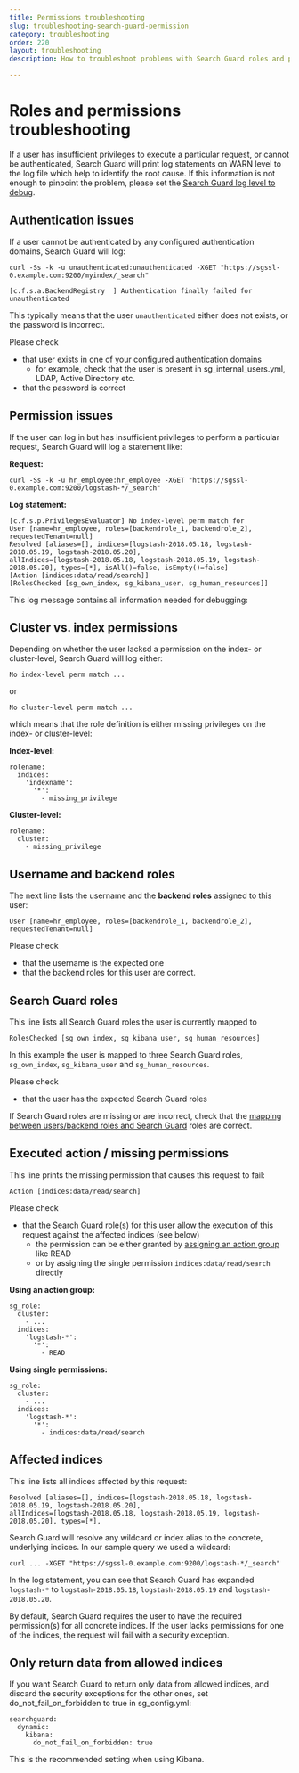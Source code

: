 ```yaml
---
title: Permissions troubleshooting
slug: troubleshooting-search-guard-permission
category: troubleshooting
order: 220
layout: troubleshooting
description: How to troubleshoot problems with Search Guard roles and permissions.

---
```


<!--- Copryight 2018 floragunn GmbH -->

# Roles and permissions troubleshooting

If a user has insufficient privileges to execute a particular request, or cannot be authenticated, Search Guard will print log statements on WARN level to the log file which help to identify the root cause. If this information is not enough to pinpoint the problem, please set the [Search Guard log level to debug](logging_troubleshooting.md).  

## Authentication issues

If a user cannot be authenticated by any configured authentication domains, Search Guard will log:

```
curl -Ss -k -u unauthenticated:unauthenticated -XGET "https://sgssl-0.example.com:9200/myindex/_search"
```

```
[c.f.s.a.BackendRegistry  ] Authentication finally failed for unauthenticated
```

This typically means that the user `unauthenticated` either does not exists, or the password is incorrect.


Please check

* that user exists in one of your configured authentication domains
  * for example, check that the user is present in sg\_internal\_users.yml, LDAP, Active Directory etc.
* that the password is correct 

## Permission issues

If the user can log in but has insufficient privileges to perform a particular request, Search Guard will log a statement like:

**Request:**

```
curl -Ss -k -u hr_employee:hr_employee -XGET "https://sgssl-0.example.com:9200/logstash-*/_search"
```

**Log statement:**

```
[c.f.s.p.PrivilegesEvaluator] No index-level perm match for 
User [name=hr_employee, roles=[backendrole_1, backendrole_2], requestedTenant=null] 
Resolved [aliases=[], indices=[logstash-2018.05.18, logstash-2018.05.19, logstash-2018.05.20],
allIndices=[logstash-2018.05.18, logstash-2018.05.19, logstash-2018.05.20], types=[*], isAll()=false, isEmpty()=false] 
[Action [indices:data/read/search]] 
[RolesChecked [sg_own_index, sg_kibana_user, sg_human_resources]]
```

This log message contains all information needed for debugging:

## Cluster vs. index permissions

Depending on whether the user lacksd a permission on the index- or cluster-level, Search Guard will log either: 

```
No index-level perm match ...
```

or

```
No cluster-level perm match ...
```

which means that the role definition is either missing privileges on the index- or cluster-level:

**Index-level:**

```
rolename:
  indices:
    'indexname':
      '*':
        - missing_privilege
```

**Cluster-level:**

```
rolename:
  cluster:
    - missing_privilege
```

## Username and backend roles

The next line lists the username and the **backend roles** assigned to this user:

```
User [name=hr_employee, roles=[backendrole_1, backendrole_2], requestedTenant=null]  
```

Please check

* that the username is the expected one
* that the backend roles for this user are correct.

## Search Guard roles

This line lists all Search Guard roles the user is currently mapped to

```
RolesChecked [sg_own_index, sg_kibana_user, sg_human_resources]
```

In this example the user is mapped to three Search Guard roles, `sg_own_index`, `sg_kibana_user` and `sg_human_resources`.

Please check

* that the user has the expected Search Guard roles

If Search Guard roles are missing or are incorrect, check that the [mapping between users/backend roles and Search Guard](../_docs/configuration_roles_mapping.md) roles are correct.

## Executed action / missing permissions

This line prints the missing permission that causes this request to fail:

```
Action [indices:data/read/search]
```

Please check

* that the Search Guard role(s) for this user allow the execution of this request against the affected indices (see below)
  * the permission can be either granted by [assigning an action group](../_docs/configuration_action_groups.md) like READ
  * or by assigning the single permission `indices:data/read/search` directly

**Using an action group:**

```
sg_role:
  cluster:
    - ...
  indices:
    'logstash-*':
      '*':
        - READ  
```

**Using single permissions:**

```
sg_role:
  cluster:
    - ...
  indices:
    'logstash-*':
      '*':
        - indices:data/read/search 
```

## Affected indices

This line lists all indices affected by this request:

```
Resolved [aliases=[], indices=[logstash-2018.05.18, logstash-2018.05.19, logstash-2018.05.20],
allIndices=[logstash-2018.05.18, logstash-2018.05.19, logstash-2018.05.20], types=[*], 
```

Search Guard will resolve any wildcard or index alias to the concrete, underlying indices. In our sample query we used a wildcard:

```
curl ... -XGET "https://sgssl-0.example.com:9200/logstash-*/_search"
```

In the log statement, you can see that Search Guard has expanded `logstash-*` to `logstash-2018.05.18`, `logstash-2018.05.19` and `logstash-2018.05.20`. 

By default, Search Guard requires the user to have the required permission(s) for all concrete indices. If the user lacks permissions for one of the indices, the request will fail with a security exception.

## Only return data from allowed indices

If you want Search Guard to return only data from allowed indices, and discard the security exceptions for the other ones, set do\_not\_fail\_on\_forbidden to true in sg_config.yml:

```
searchguard:
  dynamic:
    kibana:
      do_not_fail_on_forbidden: true
```

This is the recommended setting when using Kibana.